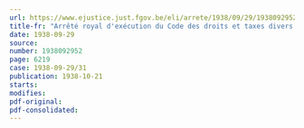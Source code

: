 ```yaml
---
url: https://www.ejustice.just.fgov.be/eli/arrete/1938/09/29/1938092952/justel
title-fr: "Arrêté royal d'exécution du Code des droits et taxes divers (anciennement : REGLEMENT GENERAL sur les taxes assimilées au timbre). <Intitulé remplacé par AR 2006-12-21/41, art. 1)"
date: 1938-09-29
source:
number: 1938092952
page: 6219
case: 1938-09-29/31
publication: 1938-10-21
starts:
modifies:
pdf-original:
pdf-consolidated:
---
```



